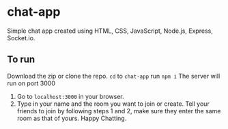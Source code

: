 # chat-app
Simple chat app created using HTML, CSS, JavaScript, Node.js, Express, Socket.io.
## To run
Download the zip or clone the repo. 
`cd` to `chat-app`
run `npm i`
The server will run on port 3000
1. Go to `localhost:3000` in your browser.
2. Type in your name and the room you want to join or create.
Tell your friends to join by following steps 1 and 2, make sure they enter the same room as that of yours.
Happy Chatting.
